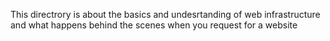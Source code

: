 This directrory is about the basics and undesrtanding of web infrastructure and what happens behind the scenes when you request for a website
